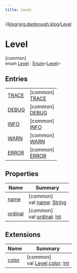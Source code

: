 ```yaml
---
title: Level
---
```

//[klog](../../../index.html)/[org.danbrough.klog](../index.html)/[Level](index.html)



# Level



[common]\
enum [Level](index.html) : [Enum](https://kotlinlang.org/api/latest/jvm/stdlib/kotlin/-enum/index.html)&lt;[Level](index.html)&gt;



## Entries


| | |
|---|---|
| [TRACE](-t-r-a-c-e/index.html) | [common]<br>[TRACE](-t-r-a-c-e/index.html) |
| [DEBUG](-d-e-b-u-g/index.html) | [common]<br>[DEBUG](-d-e-b-u-g/index.html) |
| [INFO](-i-n-f-o/index.html) | [common]<br>[INFO](-i-n-f-o/index.html) |
| [WARN](-w-a-r-n/index.html) | [common]<br>[WARN](-w-a-r-n/index.html) |
| [ERROR](-e-r-r-o-r/index.html) | [common]<br>[ERROR](-e-r-r-o-r/index.html) |


## Properties


| Name | Summary |
|---|---|
| [name](-e-r-r-o-r/index.html#-372974862%2FProperties%2F1242518872) | [common]<br>val [name](-e-r-r-o-r/index.html#-372974862%2FProperties%2F1242518872): [String](https://kotlinlang.org/api/latest/jvm/stdlib/kotlin/-string/index.html) |
| [ordinal](-e-r-r-o-r/index.html#-739389684%2FProperties%2F1242518872) | [common]<br>val [ordinal](-e-r-r-o-r/index.html#-739389684%2FProperties%2F1242518872): [Int](https://kotlinlang.org/api/latest/jvm/stdlib/kotlin/-int/index.html) |


## Extensions


| Name | Summary |
|---|---|
| [color](../color.html) | [common]<br>val [Level](index.html).[color](../color.html): [Int](https://kotlinlang.org/api/latest/jvm/stdlib/kotlin/-int/index.html) |

